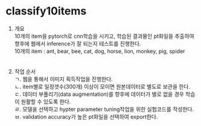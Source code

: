 # classify10items

1. 개요 <br>
    10개의 item을 pytorch로 cnn학습을 시키고, 학습된 결과물인 pt화일을 추출하여 <br>
    향후에 웹에서 inference가 잘 되는지 테스트를 진행한다.<br>
    10개의 item : ant, bear, bee, cat, dog, horse, lion, monkey, pig, spider<br><br><br>
2. 작업 순서 <br>
   ㄱ. 웹을 통해서 이미지 획득작업을 진행한다.<br>
   ㄴ. item별로 일정갯수(300개) 이상이 모이면 원본데이터로 별도로 보관을 한다.<br>
   ㄷ. 데이터 부풀리기(data augmentation)를 향후에 데이터가 별로 없을 경우 학습이 원활할 수 있도록 한다.<br>
   ㄹ. 모델을 선택하고 hypter parameter tuning작업을 위한 실험코드를 작성한다.<br>
   ㅂ. validation accuracy가 높은 pt화일을 선택하여 export한다.<br>
   
